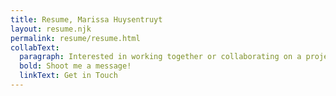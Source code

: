 ```yaml
---
title: Resume, Marissa Huysentruyt
layout: resume.njk
permalink: resume/resume.html
collabText:
  paragraph: Interested in working together or collaborating on a project?
  bold: Shoot me a message!
  linkText: Get in Touch
---
```

